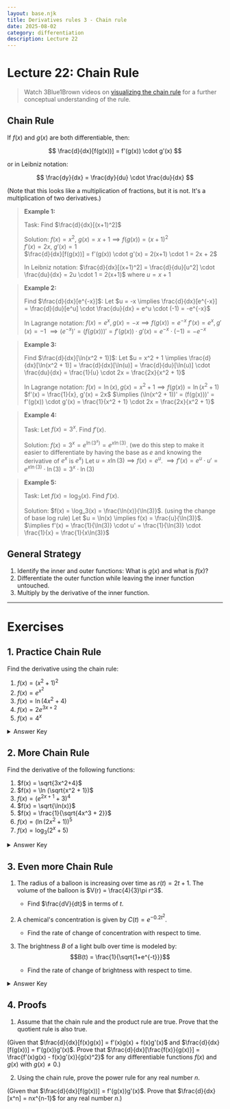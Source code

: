 ```yaml
---
layout: base.njk
title: Derivatives rules 3 - Chain rule
date: 2025-08-02
category: differentiation
description: Lecture 22
---
```


# Lecture 22: Chain Rule

> Watch 3Blue1Brown videos on [visualizing the chain rule](https://www.youtube.com/watch?v=YG15m2VwSjA&list=PLZHQObOWTQDMsr9K-rj53DwVRMYO3t5Yr&index=5) for a further conceptual understanding of the rule.

## Chain Rule

If $f(x)$ and $g(x)$ are both differentiable, then:

$$
\frac{d}{dx}[f(g(x))] = f'(g(x)) \cdot g'(x)
$$

or in Leibniz notation:

$$
\frac{dy}{dx} = \frac{dy}{du} \cdot \frac{du}{dx}
$$

(Note that this looks like a multiplication of fractions, but it is not. It's a multiplication of two derivatives.)

> **Example 1:**
>
> Task: Find $\frac{d}{dx}[(x+1)^2]$
>
> Solution:
> $f(x) = x^2$, $g(x) = x+1 \implies f(g(x)) = (x+1)^2$  
> $f'(x) = 2x$, $g'(x) = 1$  
> $\frac{d}{dx}[f(g(x))] = f'(g(x)) \cdot g'(x) = 2(x+1) \cdot 1 = 2x + 2$
> 
> In Leibniz notation:
> $\frac{d}{dx}[(x+1)^2] = \frac{d}{du}[u^2] \cdot \frac{du}{dx} = 2u \cdot 1 = 2(x+1)$ where $u = x+1$

> **Example 2:**
>
> Find $\frac{d}{dx}[e^{-x}]$:
> Let $u = -x \implies \frac{d}{dx}[e^{-x}] = \frac{d}{du}[e^u] \cdot \frac{du}{dx} = e^u \cdot (-1) = -e^{-x}$
>
> In Lagrange notation:
> $f(x) = e^x, g(x) = -x \implies f(g(x)) = e^{-x}$
> $f'(x) = e^x, g'(x) = -1$
> $\implies (e^{-x})' = (f(g(x)))' = f'(g(x)) \cdot g'(x) = e^{-x} \cdot (-1) = -e^{-x}$

> **Example 3:**
>
> Find $\frac{d}{dx}[\ln(x^2 + 1)]$:
> Let $u = x^2 + 1 \implies \frac{d}{dx}[\ln(x^2 + 1)] = \frac{d}{dx}[\ln(u)] = \frac{d}{du}[\ln(u)] \cdot \frac{du}{dx} = \frac{1}{u} \cdot 2x = \frac{2x}{x^2 + 1}$
>
> In Lagrange notation:
> $f(x) = \ln(x), g(x) = x^2 + 1 \implies f(g(x)) = \ln(x^2 + 1)$
> $f'(x) = \frac{1}{x}, g'(x) = 2x$
> $\implies (\ln(x^2 + 1))' = (f(g(x)))' = f'(g(x)) \cdot g'(x) = \frac{1}{x^2 + 1} \cdot 2x = \frac{2x}{x^2 + 1}$

> **Example 4:**
>
> Task: Let $f(x) = 3^x$. Find $f'(x)$.
>
> Solution:
> $f(x) = 3^x = e^{\ln(3^x)} = e^{x\ln(3)}$. (we do this step to make it easier to differentiate by having the base as $e$ and knowing the derivative of $e^x$ is $e^x$)
> Let $u = x\ln(3) \implies f(x) = e^u$.
> $\implies f'(x) = e^u \cdot u' = e^{x\ln(3)} \cdot \ln(3) = 3^x \cdot \ln(3)$

> **Example 5:**
>
> Task: Let $f(x) = \log_3(x)$. Find $f'(x)$.
>
> Solution:
> $f(x) = \log_3(x) = \frac{\ln(x)}{\ln(3)}$. (using the change of base log rule)
> Let $u = \ln(x) \implies f(x) = \frac{u}{\ln(3)}$.
> $\implies f'(x) = \frac{1}{\ln(3)} \cdot u' = \frac{1}{\ln(3)} \cdot \frac{1}{x} = \frac{1}{x\ln(3)}$



## General Strategy

1. Identify the inner and outer functions: What is $g(x)$ and what is $f(x)$?
2. Differentiate the outer function while leaving the inner function untouched.
3. Multiply by the derivative of the inner function.

---

# Exercises

## 1. Practice Chain Rule

Find the derivative using the chain rule:

1. $f(x) = (x^2 + 1)^2$
2. $f(x) = e^{x^2}$
3. $f(x) = \ln(4x^2 + 4)$
4. $f(x) = 2e^{3x+2}$
5. $f(x) = 4^x$

<details>
<summary>Answer Key</summary>

1. $f'(x) = 4x^3 + 4x$
2. $f'(x) = 2x e^{x^2}$
3. $f'(x) = \frac{8x}{4x^2 + 4}$
4. $f'(x) = 6e^{3x+2}$
5. $f'(x) = 4^x \ln(4)$

</details>

## 2. More Chain Rule

Find the derivative of the following functions:

1. $f(x) = \sqrt{3x^2+4}$
2. $f(x) = \ln (\sqrt{x^2 + 1})$
3. $f(x) = (e^{2x+1}+3)^4$
4. $f(x) = \sqrt{\ln(x)}$
5. $f(x) = \frac{1}{\sqrt{4x^3 + 2}}$
6. $f(x) = (\ln(2x^2 + 1))^5$
7. $f(x) = \log_3(2^x + 5)$

<details>
<summary>Answer Key</summary>

1. $f'(x) = \frac{3x}{\sqrt{3x^2+4}}$
2. $f'(x) = \frac{x}{(x^2 + 1)}$
3. $f'(x) = 4(e^{2x+1}+3)^3 \cdot 2e^{2x+1}$
4. $f'(x) = \frac{1}{2x\sqrt{\ln(x)}}$
5. $f'(x) = \frac{-6x^2}{(4x^3 + 2)\sqrt{4x^3 + 2}}$
6. $f'(x) = 5(\ln(2x^2 + 1))^4 \cdot \frac{4x}{2x^2 + 1}$
7. $f'(x) = \frac{2^x \ln(2)}{\ln(3)(2^x + 5)}$

</details>

## 3. Even more Chain Rule

1. The radius of a balloon is increasing over time as $r(t)=2t+1$. The volume of the balloon is $V(r) = \frac{4}{3}\pi r^3$.
   - Find $\frac{dV}{dt}$ in terms of $t$.

2. A chemical's concentration is given by $C(t) = e^{-0.2t^2}$. 
   - Find the rate of change of concentration with respect to time.
  
3. The brightness $B$ of a light bulb over time is modeled by:
   $$B(t) = \frac{1}{\sqrt{1+e^{-t}}}$$
   - Find the rate of change of brightness with respect to time.

<details>
<summary>Answer Key</summary>

1. $\frac{dV}{dt} = 8\pi (2t+1)^2$
2. $\frac{dC}{dt} = -0.4t e^{-0.2t^2}$
3. $\frac{dB}{dt} = \frac{e^{-t}}{2(1+e^{-t})^{3/2}}$

</details>

## 4. Proofs

1. Assume that the chain rule and the product rule are true. Prove that the quotient rule is also true.

(Given that $\frac{d}{dx}[f(x)g(x)] = f'(x)g(x) + f(x)g'(x)$ and $\frac{d}{dx}[f(g(x))] = f'(g(x))g'(x)$. Prove that $\frac{d}{dx}[\frac{f(x)}{g(x)}] = \frac{f'(x)g(x) - f(x)g'(x)}{g(x)^2}$ for any differentiable functions $f(x)$ and $g(x)$ with $g(x) \neq 0$.)

2. Using the chain rule, prove the power rule for any real number $n$.

(Given that $\frac{d}{dx}[f(g(x))] = f'(g(x))g'(x)$. Prove that $\frac{d}{dx}[x^n] = nx^{n-1}$ for any real number $n$.)